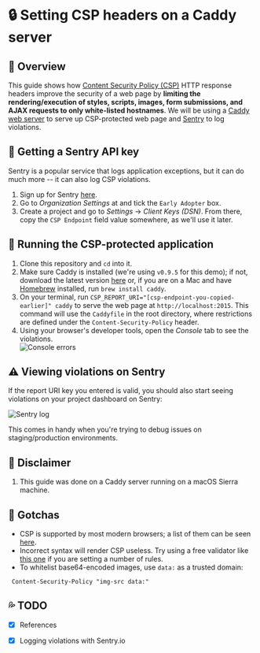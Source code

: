 # :lock: Setting CSP headers on a Caddy server

## :information_desk_person: Overview
This guide shows how [Content Security Policy (CSP)](https://developer.mozilla.org/en-US/docs/Web/HTTP/CSP) HTTP response headers improve the security of a web page by **limiting the rendering/execution of styles, scripts, images, form submissions, and AJAX requests to only white-listed hostnames**. We will be using a [Caddy web server](https://caddyserver.com/) to serve up CSP-protected web page and [Sentry](https://sentry.io/) to log violations.

## :key: Getting a Sentry API key
Sentry is a popular service that logs application exceptions, but it can do much more -- it can also log CSP violations.

1. Sign up for Sentry [here](https://sentry.io/signup).
1. Go to _Organization Settings_ at and tick the `Early Adopter` box.
1. Create a project and go to _Settings_ &rarr; _Client Keys (DSN)_. From there, copy the `CSP Endpoint` field value somewhere, as we'll use it later.

## :car: Running the CSP-protected application
1. Clone this repository and `cd` into it.
1. Make sure Caddy is installed (we're using `v0.9.5` for this demo); if not, download the latest version [here](https://caddyserver.com/download) or, if you are on a Mac and have [Homebrew](https://brew.sh/) installed, run `brew install caddy`.
1. On your terminal, run `CSP_REPORT_URI="[csp-endpoint-you-copied-earlier]" caddy` to serve the web page at `http://localhost:2015`. This command will use the `Caddyfile` in the root directory, where restrictions are defined under the `Content-Security-Policy` header.
1. Using your browser's developer tools, open the _Console_ tab to see the violations.  
![Console errors](http://i.imgur.com/1W9Ubaml.png)

## :warning: Viewing violations on Sentry
If the report URI key you entered is valid, you should also start seeing violations on your project dashboard on Sentry:

![Sentry log](http://i.imgur.com/dOeZ7Sll.jpg)

This comes in handy when you're trying to debug issues on staging/production environments.

## :loudspeaker: Disclaimer
1. This guide was done on a Caddy server running on a macOS Sierra machine.

## :ghost: Gotchas
- CSP is supported by most modern browsers; a list of them can be seen [here](http://caniuse.com/#feat=contentsecuritypolicy).
- Incorrect syntax will render CSP useless. Try using a free validator like [this one](https://cspvalidator.org/) if you are setting a number of rules.
- To whitelist base64-encoded images, use `data:` as a trusted domain:
```
 Content-Security-Policy "img-src data:"
```

## :sweat_drops: TODO
- [x] References
- [x] Logging violations with Sentry.io


